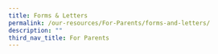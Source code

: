 ```yaml
---
title: Forms & Letters
permalink: /our-resources/For-Parents/forms-and-letters/
description: ""
third_nav_title: For Parents
---
```

